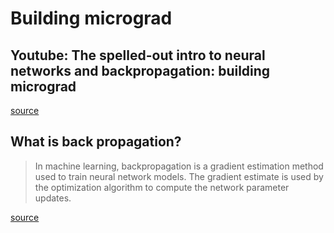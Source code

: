 # Building micrograd

## Youtube: The spelled-out intro to neural networks and backpropagation: building micrograd

[source][1]

## What is back propagation?

> In machine learning, backpropagation is a gradient estimation method used to train neural
> network models. The gradient estimate is used by the optimization algorithm to compute the
> network parameter updates.

[source][2]


[1]: https://www.youtube.com/watch?v=VMj-3S1tku0
[2]: https://en.wikipedia.org/wiki/Backpropagation